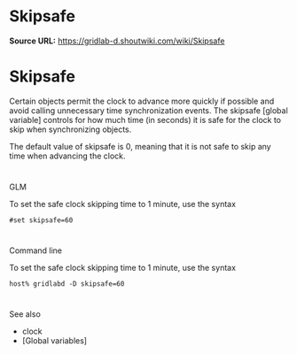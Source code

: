 # Skipsafe

**Source URL:** https://gridlab-d.shoutwiki.com/wiki/Skipsafe
# Skipsafe

Certain objects permit the clock to advance more quickly if possible and avoid calling unnecessary time synchronization events. The skipsafe [global variable] controls for how much time (in seconds) it is safe for the clock to skip when synchronizing objects. 

The default value of skipsafe is 0, meaning that it is not safe to skip any time when advancing the clock. 

# 

GLM

To set the safe clock skipping time to 1 minute, use the syntax 
    
    
    #set skipsafe=60
    

# 

Command line

To set the safe clock skipping time to 1 minute, use the syntax 
    
    
    host% gridlabd -D skipsafe=60
    

# 

See also

  * clock
  * [Global variables]
